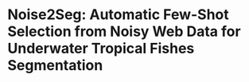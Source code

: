 # Noise2Seg: Automatic Few-Shot Selection from Noisy Web Data for Underwater Tropical Fishes Segmentation
